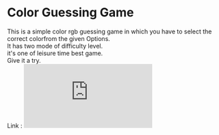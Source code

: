 # <h1>**Color Guessing Game**</h1>
This is a simple color rgb guessing game in which you have to select the correct colorfrom the given Options.
<br>
It has two mode of difficulty level.
<br>
it's one of leisure time best game.
<br>
Give it a try.
<br>
Link : ![Click Here!](https://raviruler.github.io/colorGame/index.html)
